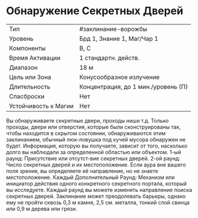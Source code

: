 # Обнаружение Секретных Дверей

|                      |                                     |
| -------------------- | ----------------------------------- |
| Тип                  | #заклинание-ворожбы                              |
| Уровень              | Брд 1, Знание 1, Маг/Чар 1          |
| Компоненты           | В, С                                |
| Время Активации      | 1 стандартн. действ.                |
| Диапазон             | 18 м                                |
| Цель или Зона        | Конусообразное излучение            |
| Длительность         | Концентрация, до 1 мин./уровень (П) |
| Спасброски           | Нет                                 |
| Устойчивость к Магии | Нет                                 |

Вы обнаруживаете секретные двери,  проходы ниши т.д. Только проходы,  двери или отверстия, которые были  сконструированы так, чтобы находится  в скрытом состоянии, обнаруживаются  этим заклинанием, обычный люк-ловушка под кучей мусора обнаружен не  будет. Информация, которую вы получаете, зависит от того, насколько долго  вы наблюдали за определенной областью или объектом.  1-ый раунд: Присутствие или отсутст-вие секретных дверей.  2-ой раунд: Число секретных дверей  и их местоположение. Если аура вне  вашего поля зрения, вы определяете её  направление, но не знаете местоположение.  Каждый Дополнительный Раунд:  Механизм или инициатор действия  одного конкретного секретного портала, который вы исследуете.  Каждый раунд вы можете изменять  направление поиска секретных дверей.  Заклинание может преодолевать барьеры, однако ему не пройти сквозь 0,3  м камня, 2,5 см. металла, тонкий слой  свинца или 0,9 м дерева или грязи.